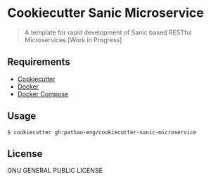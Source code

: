 # Cookiecutter Sanic Microservice

> A template for rapid development of Sanic based RESTful Microservices [Work in Progress]

## Requirements

* [Cookiecutter](https://cookiecutter.readthedocs.io/en/latest/installation.html)
* [Docker](https://docs.docker.com/install/)
* [Docker Compose]( https://docs.docker.com/compose/install/)


## Usage

```
$ cookiecutter gh:pathao-eng/cookiecutter-sanic-microservice
```

## License

GNU GENERAL PUBLIC LICENSE
